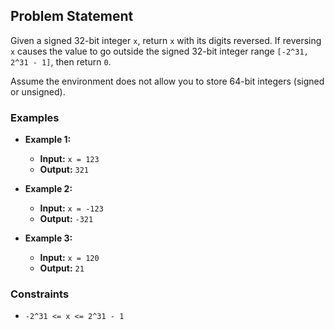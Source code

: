 ## Problem Statement

Given a signed 32-bit integer `x`, return `x` with its digits reversed. If reversing `x` causes the value to go outside the signed 32-bit integer range `[-2^31, 2^31 - 1]`, then return `0`.

Assume the environment does not allow you to store 64-bit integers (signed or unsigned).

### Examples

- **Example 1:**

    - **Input:** `x = 123`
    - **Output:** `321`

- **Example 2:**

    - **Input:** `x = -123`
    - **Output:** `-321`

- **Example 3:**

    - **Input:** `x = 120`
    - **Output:** `21`

### Constraints

- `-2^31 <= x <= 2^31 - 1`